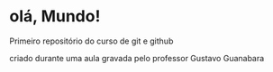 # olá, Mundo!
 Primeiro repositório do curso de git e github

 criado durante uma aula gravada pelo professor Gustavo Guanabara
